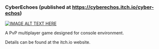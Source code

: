 ### CyberEchoes (published at https://cyberechos.itch.io/cyber-echos)

[![IMAGE ALT TEXT HERE](https://img.youtube.com/vi/33mJyN8kGYw/0.jpg)](https://www.youtube.com/watch?v=33mJyN8kGYw)

A PvP multiplayer game designed for console environment. 

Details can be found at the itch.io website.
